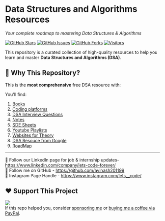 #  Data Structures and Algorithms Resources


*Your complete roadmap to mastering Data Structures & Algorithms*

[![GitHub Stars](https://img.shields.io/github/stars/avinash201199/Awesome-DSA-Resource?style=flat-square)](https://github.com/avinash201199/Awesome-DSA-Resource/stargazers)
[![GitHub Issues](https://img.shields.io/github/issues/avinash201199/Awesome-DSA-Resource?style=flat-square)](https://github.com/avinash201199/Awesome-DSA-Resource/issues)
[![GitHub Forks](https://img.shields.io/github/forks/avinash201199/Awesome-DSA-Resource?style=flat-square)](https://github.com/avinash201199/Awesome-DSA-Resource/network/members)
[![Visitors](https://visitor-badge.laobi.icu/badge?page_id=avinash201199.Awesome-DSA-Resources)](https://github.com/avinash201199/Awesome-DSA-Resources)


This repository is a curated collection of high-quality resources to help you learn and master **Data Structures and Algorithms (DSA)**.

## 📌 Why This Repository?

This is the **most comprehensive** free DSA resource with:

You'll find:

1. [Books](https://github.com/avinash201199/DSA-Resources/tree/main/Books)<br>
2. [Coding platforms](https://github.com/avinash201199/DSA-Resources/tree/main/Top-Coding-Platforms) <br>
3. [DSA Interview Questions](https://github.com/avinash201199/DSA-Resources/tree/main/DSA-Interview-Questions)<br>
4. [Notes](https://github.com/avinash201199/DSA-Resources/tree/main/Notes)
5. [SDE Sheets](https://github.com/avinash201199/DSA-Resources/tree/main/Best%20DSA%20Sheets) <br>
6. [Youtube Playlists](https://github.com/avinash201199/DSA-Resources/tree/main/Youtube%20Playlists)<br>
7. [Websites for Theory](https://github.com/avinash201199/DSA-Resources/tree/main/Websites)<br>
8. [DSA Resouce from Google](https://techdevguide.withgoogle.com/paths/data-structures-and-algorithms/)
9. [RoadMap](https://www.lets-code.co.in/articles/dsa/)


<hr>

📌 Follow our LinkedIn page for job & internship updates- https://www.linkedin.com/company/lets-code-forever/ <br>
📌 Follow me on GitHub - https://github.com/avinash201199 <br>
📌 Instagram Page Handle - https://www.instagram.com/lets__code/ <br>


## ❤️ Support This Project

[![](https://img.shields.io/static/v1?label=Sponsor-ME&message=%E2%9D%A4&logo=GitHub&color=%23fe8e86)](https://github.com/sponsors/avinash201199)  
If this repo helped you, consider [sponsoring me](https://github.com/sponsors/avinash201199) or [buying me a coffee via PayPal](https://paypal.me/Avinash425).


